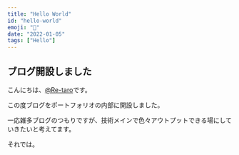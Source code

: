 ```yaml
---
title: "Hello World"
id: "hello-world"
emoji: "👋"
date: "2022-01-05"
tags: ["Hello"]
---
```


## ブログ開設しました

こんにちは、[@Re-taro](https://twitter.com/10969_rintaro/)です。

この度ブログをポートフォリオの内部に開設しました。

一応雑多ブログのつもりですが、技術メインで色々アウトプットできる場にしていきたいと考えてます。

それでは。